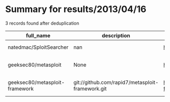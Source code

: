 
# Summary for results/2013/04/16
    
3 records found after deduplication

| full_name | description | html_url | matched_list | matched_count | pushed_at | size | stargazers_count | language | forks_count | vul_ids |
|--------------------------------|--------------------------------------------------|---------------------------------------------------|----------------------------------|-----------------|---------------------------|--------|--------------------|------------|---------------|-----------|
| natedmac/SploitSearcher | nan | https://github.com/natedmac/SploitSearcher | ['sploit'] | 1 | 2013-04-16 22:59:56+00:00 | 104 | 0 | nan | 0 | [] |
| geeksec80/metasploit | None | https://github.com/geeksec80/metasploit | ['metasploit module OR payload'] | 1 | 2013-04-16 03:19:10+00:00 | 56 | 0 | nan | 0 | [] |
| geeksec80/metasploit-framework | git://github.com/rapid7/metasploit-framework.git | https://github.com/geeksec80/metasploit-framework | ['metasploit module OR payload'] | 1 | 2013-04-16 03:31:23+00:00 | 56 | 0 | nan | 0 | [] |
